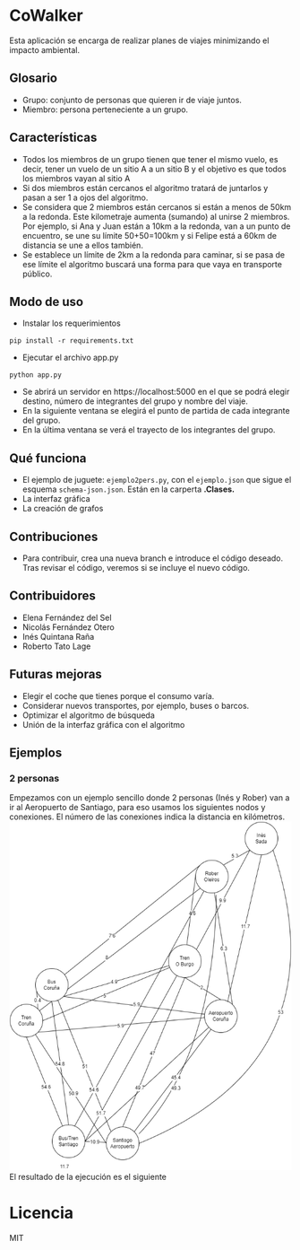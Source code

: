 # CoWalker

Esta aplicación se encarga de realizar planes de viajes minimizando el impacto ambiental. 

## Glosario

- Grupo: conjunto de personas que quieren ir de viaje juntos.
- Miembro: persona perteneciente a un grupo.

## Características

- Todos los miembros de un grupo tienen que tener el mismo vuelo, es decir, tener un vuelo de un sitio A a un sitio B y el objetivo es que todos los miembros vayan al sitio A
- Si dos miembros están cercanos el algoritmo tratará de juntarlos y pasan a ser 1 a ojos del algoritmo.
- Se considera que 2 miembros están cercanos si están a menos de 50km a la redonda. Este kilometraje aumenta (sumando) al unirse 2 miembros. Por ejemplo, si Ana y Juan están a 10km a la redonda, van a un punto de encuentro, se une su límite 50+50=100km y si Felipe está a 60km de distancia se une a ellos también.
- Se establece un límite de 2km a la redonda para caminar, si se pasa de ese límite el algoritmo buscará una forma para que vaya en transporte público.

## Modo de uso
- Instalar los requerimientos
```
pip install -r requirements.txt
```
- Ejecutar el archivo app.py
```
python app.py
```
- Se abrirá un servidor en https://localhost:5000 en el que se podrá elegir destino, número de integrantes del grupo y nombre del viaje.
- En la siguiente ventana se elegirá el punto de partida de cada integrante del grupo.
- En la última ventana se verá el trayecto de los integrantes del grupo.

## Qué funciona
- El ejemplo de juguete: ```ejemplo2pers.py```, con el ```ejemplo.json``` que sigue el esquema ```schema-json.json```. Están en la carperta **.Clases.**
- La interfaz gráfica
- La creación de grafos

## Contribuciones
- Para contribuir, crea una nueva branch e introduce el código deseado. Tras revisar el código, veremos si se incluye el nuevo código.

## Contribuidores
- Elena Fernández del Sel
- Nicolás Fernández Otero
- Inés Quintana Raña
- Roberto Tato Lage

## Futuras mejoras
- Elegir el coche que tienes porque el consumo varía.
- Considerar nuevos transportes, por ejemplo, buses o barcos.
- Optimizar el algoritmo de búsqueda
- Unión de la interfaz gráfica con el algoritmo

## Ejemplos
### 2 personas
Empezamos con un ejemplo sencillo donde 2 personas (Inés y Rober) van a ir al Aeropuerto de Santiago, para eso usamos los siguientes nodos y conexiones. El número de las conexiones indica la distancia en kilómetros.
![Diagrama 2 personas](ejemplo2pers.drawio.png)
El resultado de la ejecución es el siguiente


# Licencia
MIT


